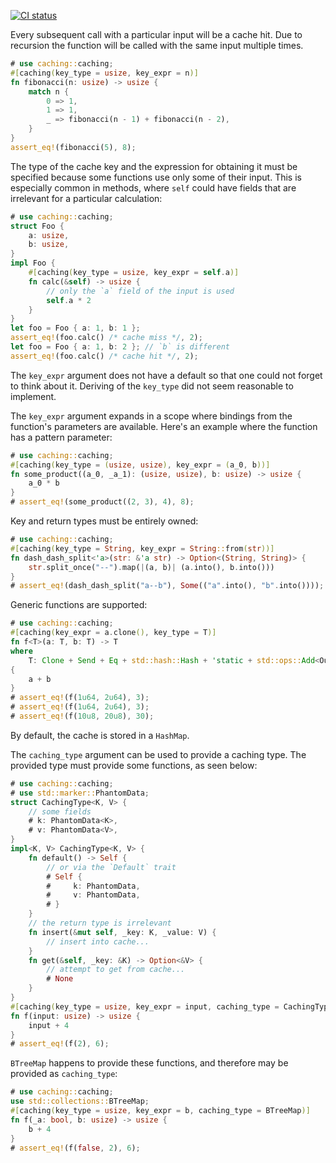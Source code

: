 [![CI status](https://github.com/mobusoperandi/caching-rs/actions/workflows/ci.yml/badge.svg)](https://github.com/mobusoperandi/caching-rs/actions/workflows/ci.yml)

Every subsequent call with a particular input will be a cache hit.
Due to recursion the function will be called with the same input multiple times.

```rust
# use caching::caching;
#[caching(key_type = usize, key_expr = n)]
fn fibonacci(n: usize) -> usize {
    match n {
        0 => 1,
        1 => 1,
        _ => fibonacci(n - 1) + fibonacci(n - 2),
    }
}
assert_eq!(fibonacci(5), 8);
```

The type of the cache key and the expression for obtaining it must be specified because some functions use only some of their input.
This is especially common in methods, where `self` could have fields that are irrelevant for a particular calculation:

```rust
# use caching::caching;
struct Foo {
    a: usize,
    b: usize,
}
impl Foo {
    #[caching(key_type = usize, key_expr = self.a)]
    fn calc(&self) -> usize {
    	// only the `a` field of the input is used
        self.a * 2 
    }
}
let foo = Foo { a: 1, b: 1 };
assert_eq!(foo.calc() /* cache miss */, 2);
let foo = Foo { a: 1, b: 2 }; // `b` is different
assert_eq!(foo.calc() /* cache hit */, 2);
```

The `key_expr` argument does not have a default so that one could not forget to think about it.
Deriving of the `key_type` did not seem reasonable to implement.

The `key_expr` argument expands in a scope where bindings from the function's parameters are available.
Here's an example where the function has a pattern parameter:

```rust
# use caching::caching;
#[caching(key_type = (usize, usize), key_expr = (a_0, b))]
fn some_product((a_0, _a_1): (usize, usize), b: usize) -> usize {
    a_0 * b
}
# assert_eq!(some_product((2, 3), 4), 8);
```

Key and return types must be entirely owned:

```rust
# use caching::caching;
#[caching(key_type = String, key_expr = String::from(str))]
fn dash_dash_split<'a>(str: &'a str) -> Option<(String, String)> {
    str.split_once("--").map(|(a, b)| (a.into(), b.into()))
}
# assert_eq!(dash_dash_split("a--b"), Some(("a".into(), "b".into())));
```

Generic functions are supported:

```rust
# use caching::caching;
#[caching(key_expr = a.clone(), key_type = T)]
fn f<T>(a: T, b: T) -> T
where
    T: Clone + Send + Eq + std::hash::Hash + 'static + std::ops::Add<Output = T>,
{
    a + b
}
# assert_eq!(f(1u64, 2u64), 3);
# assert_eq!(f(1u64, 2u64), 3);
# assert_eq!(f(10u8, 20u8), 30);
```

By default, the cache is stored in a `HashMap`.

The `caching_type` argument can be used to provide a caching type.
The provided type must provide some functions, as seen below:

```rust
# use caching::caching;
# use std::marker::PhantomData;
struct CachingType<K, V> {
    // some fields
    # k: PhantomData<K>,
    # v: PhantomData<V>,
}
impl<K, V> CachingType<K, V> {
    fn default() -> Self {
        // or via the `Default` trait
        # Self {
        #     k: PhantomData,
        #     v: PhantomData,
        # }
    }
    // the return type is irrelevant
    fn insert(&mut self, _key: K, _value: V) {
        // insert into cache...
    }
    fn get(&self, _key: &K) -> Option<&V> {
        // attempt to get from cache...
        # None
    }
}
#[caching(key_type = usize, key_expr = input, caching_type = CachingType)]
fn f(input: usize) -> usize {
    input + 4
}
# assert_eq!(f(2), 6);
```

`BTreeMap` happens to provide these functions, and therefore may be provided as `caching_type`:

```rust
# use caching::caching;
use std::collections::BTreeMap;
#[caching(key_type = usize, key_expr = b, caching_type = BTreeMap)]
fn f(_a: bool, b: usize) -> usize {
    b + 4
}
# assert_eq!(f(false, 2), 6);
```

